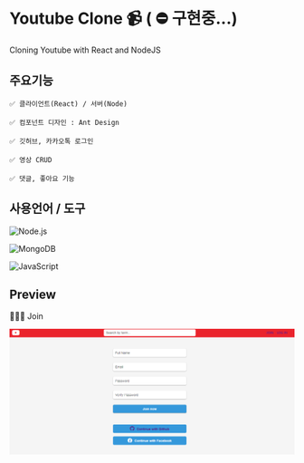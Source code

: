 # Youtube Clone 📹 ( ⛔ 구현중...)

Cloning Youtube with React and NodeJS

## 주요기능

    ✅ 클라이언트(React) / 서버(Node)
    
    ✅ 컴포넌트 디자인 : Ant Design

    ✅ 깃허브, 카카오톡 로그인
    
    ✅ 영상 CRUD
      
    ✅ 댓글, 좋아요 기능
    

    
## 사용언어 / 도구

![Node.js](https://img.shields.io/badge/-Node.js-222222?style=flat&logo=node.js&logoColor=339933)

![MongoDB](https://img.shields.io/badge/-MongoDB-%47A248?style=flat-square&logo=MongoDB&logoColor=47A248)

![JavaScript](https://img.shields.io/badge/-JavaScript-%23F7DF1C?style=flat-square&logo=javascript&logoColor=000000&labelColor=%23F7DF1C&color=%23FFCE5A)


<!--
![Heroku](https://img.shields.io/badge/-Heroku-%8D38DC?style=flat-square&logo=Heroku&color=blueviolet&logoColor=000000)
-->

## Preview 

  👨‍👧‍👧 Join
 
![Join](screenshot/image1.PNG)

